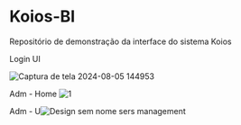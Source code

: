 # Koios-BI
Repositório de demonstração da interface do sistema Koios

Login UI

![Captura de tela 2024-08-05 144953](https://github.com/user-attachments/assets/b4b0ca41-832c-4a4c-9263-64613874008e)

Adm - Home 
![1](https://github.com/user-attachments/assets/3f5d51f3-bd87-4afb-a7f7-5fed76008803)

Adm - U![Design sem nome](https://github.com/user-attachments/assets/b623bafb-0446-46d6-8117-fa1ea0e8f7c9)
sers management
